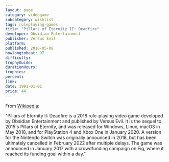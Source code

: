 ```yaml
---
layout: page
category: videogame
subcategory: wishlist
tags: roleplaying-games
title: "Pillars of Eternity II: Deadfire"
developer: Obsidian Entertainment
publisher: Versus Evil
platform:
published: 2018-05-08
howlongtobeat: 97
difficulty:
trophyGuide:
durationHours:
trophies:
percent:
link:
date: 1991-01-01
price: 44
---
```


From [Wikipedia](https://en.wikipedia.org/wiki/Pillars_of_Eternity_II:_Deadfire):

"Pillars of Eternity II: Deadfire is a 2018 role-playing video game developed by Obsidian Entertainment and published by Versus Evil. It is the sequel to 2015's Pillars of Eternity, and was released for Windows, Linux, macOS in May 2018, and for PlayStation 4 and Xbox One in January 2020. A version for the Nintendo Switch was originally announced in 2018, but has been ultimately cancelled in February 2022 after multiple delays. The game was announced in January 2017 with a crowdfunding campaign on Fig, where it reached its funding goal within a day."
